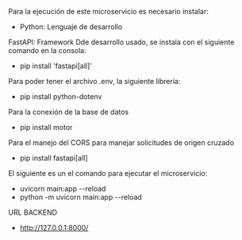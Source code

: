 Para la ejecución de este microservicio es necesario instalar:

* Python: Lenguaje de desarrollo

FastAPI: Framework Dde desarrollo usado, se instala con el siguiente comando en la consola:
* pip install 'fastapi[all]'

Para poder tener el archivo .env, la siguiente librería:
* pip install python-dotenv

Para la conexión de la base de datos
* pip install motor 

Para el manejo del CORS para manejar solicitudes de origen cruzado
* pip install fastapi[all] 

El siguiente es un el comando para ejecutar el microservicio:
* uvicorn main:app --reload
* python -m uvicorn main:app --reload

URL BACKEND
* http://127.0.0.1:8000/ 